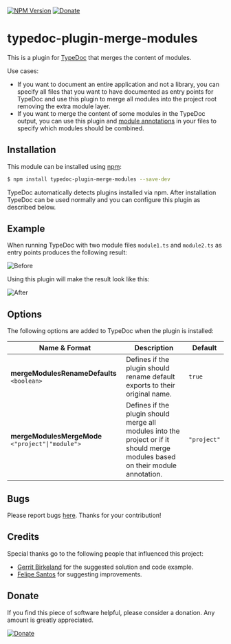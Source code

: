 [![NPM Version](https://badge.fury.io/js/typedoc-plugin-merge-modules.svg)](https://badge.fury.io/js/typedoc-plugin-merge-modules) [![Donate](https://img.shields.io/badge/Donate-PayPal-green.svg)](https://www.paypal.com/cgi-bin/webscr?cmd=_s-xclick&hosted_button_id=67UU75EUH4S8A)

# typedoc-plugin-merge-modules

This is a plugin for [TypeDoc](https://github.com/TypeStrong/typedoc) that merges the content of modules.

Use cases:

* If you want to document an entire application and not a library, you can specify all files that you want to have documented as entry points for TypeDoc and use this plugin to merge all modules into the project root removing the extra module layer.
* If you want to merge the content of some modules in the TypeDoc output, you can use this plugin and [module annotations](https://typedoc.org/guides/doccomments/#files) in your files to specify which modules should be combined.

## Installation

This module can be installed using [npm](https://www.npmjs.com/package/typedoc-plugin-merge-modules):

```sh
$ npm install typedoc-plugin-merge-modules --save-dev
```

TypeDoc automatically detects plugins installed via npm. After installation TypeDoc can be used normally and you can
configure this plugin as described below.

## Example

When running TypeDoc with two module files `module1.ts` and `module2.ts` as entry points produces the following result:

![Before](https://raw.githubusercontent.com/krisztianb/typedoc-plugin-merge-modules/master/doc/before-example.png)

Using this plugin will make the result look like this:

![After](https://raw.githubusercontent.com/krisztianb/typedoc-plugin-merge-modules/master/doc/after-example.png)

## Options

The following options are added to TypeDoc when the plugin is installed:

| Name & Format | Description | Default |
| ------------- | ----------- | ------- |
| **mergeModulesRenameDefaults** `<boolean>` | Defines if the plugin should rename default exports to their original name. | `true` |
| **mergeModulesMergeMode** `<"project"\|"module">` | Defines if the plugin should merge all modules into the project or if it should merge modules based on their module annotation. | `"project"` |

## Bugs

Please report bugs [here](https://github.com/krisztianb/typedoc-plugin-merge-modules/issues).
Thanks for your contribution!

## Credits

Special thanks go to the following people that influenced this project:

-   [Gerrit Birkeland](https://github.com/Gerrit0) for the suggested solution and code example.
-   [Felipe Santos](https://github.com/felipecrs) for suggesting improvements.

## Donate

If you find this piece of software helpful, please consider a donation. Any amount is greatly appreciated.

[![Donate](https://img.shields.io/badge/Donate-PayPal-green.svg)](https://www.paypal.com/cgi-bin/webscr?cmd=_s-xclick&hosted_button_id=67UU75EUH4S8A)
